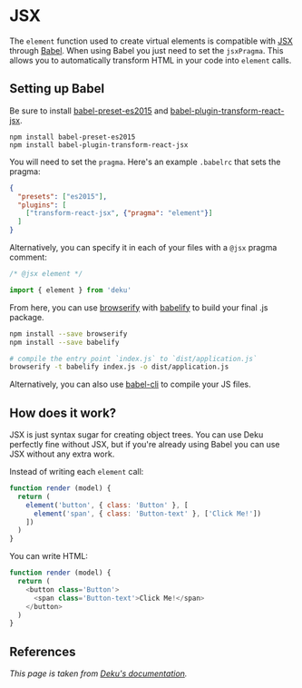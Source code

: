 # JSX

The `element` function used to create virtual elements is compatible with [JSX] through [Babel]. When using Babel you just need to set the `jsxPragma`. This allows you to automatically transform HTML in your code into `element` calls.

[JSX]: https://facebook.github.io/jsx/
[Babel]: https://babeljs.io

## Setting up Babel

Be sure to install [babel-preset-es2015](http://babeljs.io/docs/plugins/preset-es2015/) and [babel-plugin-transform-react-jsx](https://babeljs.io/docs/plugins/transform-react-jsx/).

```
npm install babel-preset-es2015
npm install babel-plugin-transform-react-jsx
```

You will need to set the `pragma`. Here's an example `.babelrc` that sets the pragma:

```json
{
  "presets": ["es2015"],
  "plugins": [
    ["transform-react-jsx", {"pragma": "element"}]
  ]
}
```

Alternatively, you can specify it in each of your files with a `@jsx` pragma comment:

```js
/* @jsx element */

import { element } from 'deku'
```

From here, you can use [browserify] with [babelify] to build your final .js package.

```sh
npm install --save browserify
npm install --save babelify

# compile the entry point `index.js` to `dist/application.js`
browserify -t babelify index.js -o dist/application.js
```

Alternatively, you can also use [babel-cli] to compile your JS files.

[browserify]: https://www.npmjs.com/package/browserify
[babelify]: https://www.npmjs.com/package/babelify
[babel-cli]: https://www.npmjs.com/package/babel-cli

## How does it work?

JSX is just syntax sugar for creating object trees. You can use Deku perfectly fine without JSX, but if you're already using Babel you can use JSX without any extra work.

Instead of writing each `element` call:

```js
function render (model) {
  return (
    element('button', { class: 'Button' }, [
      element('span', { class: 'Button-text' }, ['Click Me!'])
    ])
  )
}
```

You can write HTML:

```js
function render (model) {
  return (
    <button class='Button'>
      <span class='Button-text'>Click Me!</span>
    </button>
  )
}
```

## References

*This page is taken from [Deku's documentation](https://github.com/anthonyshort/deku/blob/master/docs/basics/JSX.md).*
